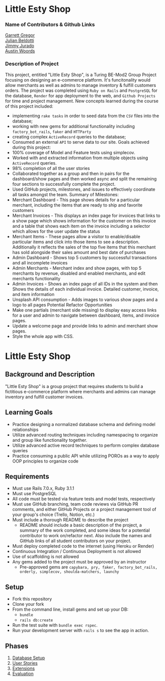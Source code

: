 # Little Esty Shop
### Name of Contributors & Github Links
[Garrett Gregor](https://github.com/garrettgregor)<br>
[Julian Beldotti](https://github.com/JCBeldo)<br>
[Jimmy Jurado](https://github.com/jcjurado3)<br>
[Austin Woords](https://github.com/boomclear)<br>
### Description of Project
This project, entitled "Little Esty Shop", is a Turing BE-Mod2 Group Project focusing on designing an e-commerce platform. It's funcitonality would allow merchants as well as admins to manage inventory & fulfill customers orders.
The project was completed using `Ruby on Rails` and `PostgreSQL` for the database, `Render` for app deployment to the web, and `Github Projects` for time and project management.
New concepts learned during the course of this project included:
- implementing `rake tasks` in order to seed data from the `CSV` files into the database;
- working with new gems for additional functionality including `factory_bot_rails`, `faker` and `HTTParty`
- creating complex `ActiveRecord` queries to the database;
- Consumed an external `API` to serve data to our site.
Goals achieved during this project:
- 100% coverage of Model and Feature tests using simplecov.
- Worked with and extracted information from multiple objects using `ActiveRecord` queries.
- 98% completion of all the user stories
- Collaborated together as a group and then in pairs for the dashboard/show pages and then worked async and split the remaining four sections to successfully complete the project.
- Used GitHub projects, milestones, and issues to effectively coordinate all tasks amongst the team.
Summary of Milestones:
- Merchant Dashboard - This page shows details for a particular merchant, including the items that are ready to ship and favorite customers
- Merchant Invoices - This displays an index page for invoices that links to a show page which shows information for the customer on this invoice and a table that shows each item on the invoice including a selector which allows for the user update the status
- Merchant Items - These pages allow a visitor to enable/disable particular items and click into those items to see a description. Additionally it reflects the sales of the top five items that this merchant has sold alongside their sales amount and best date of purchases
- Admin Dashboard - Shows top 5 customers by successful transactions and all incomplete invoices
- Admin Merchants - Merchant index and show pages, with top 5 merchants by revenue, disabled and enabled merchants, and edit merchants functionality
- Admin Invoices - Shows an index page of all IDs in the system and then Shows the details of each individual invoice. Detailed customer, invoice, and item information
- Unsplash API consumption - Adds images to various show pages and a logo to all pages
Potential Refactor Opportunities
- Make one partials (merchant side missing) to display easy access links for a user and admin to navigate between dashboard, items, and invoice pages.
- Update a welcome page and provide links to admin and merchant show pages.
- Style the whole app with CSS.




















# Little Esty Shop

## Background and Description

"Little Esty Shop" is a group project that requires students to build a fictitious e-commerce platform where merchants and admins can manage inventory and fulfill customer invoices.

## Learning Goals
- Practice designing a normalized database schema and defining model relationships
- Utilize advanced routing techniques including namespacing to organize and group like functionality together.
- Utilize advanced active record techniques to perform complex database queries
- Practice consuming a public API while utilizing POROs as a way to apply OOP principles to organize code

## Requirements
- Must use Rails 7.0.x, Ruby 3.1.1
- Must use PostgreSQL
- All code must be tested via feature tests and model tests, respectively
- Must use GitHub branching, team code reviews via GitHub PR comments, and either GitHub Projects or a project management tool of your group's choice (Trello, Notion, etc.)
- Must include a thorough README to describe the project
   - README should include a basic description of the project, a summary of the work completed, and some ideas for a potential contributor to work on/refactor next. Also include the names and GitHub links of all student contributors on your project. 
- Must deploy completed code to the internet (using Heroku or Render)
- Continuous Integration / Continuous Deployment is not allowed
- Use of scaffolding is not allowed
- Any gems added to the project must be approved by an instructor
  - Pre-approved gems are `capybara, pry, faker, factory_bot_rails, orderly, simplecov, shoulda-matchers, launchy`

## Setup

* Fork this repository
* Clone your fork
* From the command line, install gems and set up your DB:
    * `bundle`
    * `rails db:create`
* Run the test suite with `bundle exec rspec`.
* Run your development server with `rails s` to see the app in action.

## Phases

1. [Database Setup](./doc/db_setup.md)
1. [User Stories](./doc/user_stories.md)
1. [Extensions](./doc/extensions.md)
1. [Evaluation](./doc/evaluation.md)
